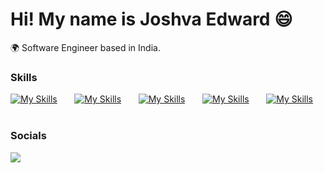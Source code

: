 Hi! My name is Joshva Edward 😄
========================================================================================================================================

🌍 Software Engineer based in India.
<br/>

### Skills

[![My Skills](https://skillicons.dev/icons?i=azure)](https://skillicons.dev) &nbsp;&nbsp;&nbsp;&nbsp;&nbsp; [![My Skills](https://skillicons.dev/icons?i=js,html,css)](https://skillicons.dev) &nbsp;&nbsp;&nbsp;&nbsp;&nbsp; [![My Skills](https://skillicons.dev/icons?i=git,github)](https://skillicons.dev) &nbsp;&nbsp;&nbsp;&nbsp;&nbsp; [![My Skills](https://skillicons.dev/icons?i=python,cpp)](https://skillicons.dev) &nbsp;&nbsp;&nbsp;&nbsp;&nbsp; [![My Skills](https://skillicons.dev/icons?i=mysql)](https://skillicons.dev) &nbsp;&nbsp;&nbsp;&nbsp;&nbsp; 
<br/>

### Socials

<div id="badges">
  <a href="https://linkedin.com/in/joshva-arockiaraj-edward" target="_blank">
    <img src="https://skillicons.dev/icons?i=linkedin" target="_blank"/>
  </a>
</div>
